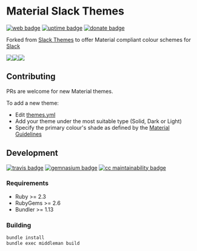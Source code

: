 # Material Slack Themes

[![web badge]][web]
[![uptime badge]][web]
[![donate badge]][donate]


Forked from [Slack Themes] to offer Material compliant colour schemes for [Slack]

![][SOLID]![][DARK]![][LIGHT]

## Contributing

PRs are welcome for new Material themes.

To add a new theme:
- Edit [themes.yml]
- Add your theme under the most suitable type (Solid, Dark or Light)
- Specify the primary colour's shade as defined by the [Material Guidelines]

## Development
[![travis badge]][travis]
[![gemnasium badge]][gemnasium]
[![cc maintainability badge]][cc maintainability]

### Requirements

- Ruby >= 2.3
- RubyGems >= 2.6
- Bundler >= 1.13

### Building
```bash
bundle install
bundle exec middleman build
```

[Slack]:https://slack.com
[Slack Themes]:https://github.com/paracycle/slackthemes
[Material Guidelines]:https://material.io/guidelines/style/color.html#color-color-palette
[themes.yml]:https://github.com/wopian/material-slackthemes/blob/master/data/themes.yml

[SOLID]:https://slack.wopian.me/images/theme/solid_blue-6f94867241eeffec0554f8fa28ad63ba.png
[DARK]:https://slack.wopian.me/images/theme/dark_blue-4bf6c39560350f5f35e4831d208daa06.png
[LIGHT]:https://slack.wopian.me/images/theme/light_blue-51e59a44420473473b3ac4dcf60c6348.png

[web]:https://slack.wopian.me
[web badge]:https://img.shields.io/website-up-down-green-red/https/slack.wopian.me.svg?style=flat-square
[uptime badge]:https://img.shields.io/uptimerobot/ratio/7/m779740458-09508685f3ffd31c4acd254b.svg?style=flat-square

[travis]:https://travis-ci.org/wopian/material-slackthemes
[travis badge]:https://img.shields.io/travis/wopian/material-slackthemes.svg?style=flat-square

[gemnasium]:https://gemnasium.com/github.com/wopian/material-slackthemes
[gemnasium badge]:https://img.shields.io/gemnasium/wopian/material-slackthemes.svg?style=flat-square

[cc maintainability]:https://codeclimate.com/github/wopian/material-slackthemes
[cc maintainability badge]:https://img.shields.io/codeclimate/maintainability/wopian/material-slackthemes.svg?style=flat-square

[donate]:https://paypal.me/pools/c/7ZZSVeBON7
[donate badge]:https://img.shields.io/badge/£-donate-ff69b4.svg?style=flat-square
